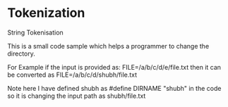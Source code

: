 # Tokenization
String Tokenisation

This is a small code sample which helps a programmer to change the directory.

For Example if the input is provided as: FILE=/a/b/c/d/e/file.txt then it can be converted as FILE=/a/b/c/d/shubh/file.txt

Note here I have defined shubh as #define DIRNAME "shubh" in the code so it is changing the input path as shubh/file.txt
